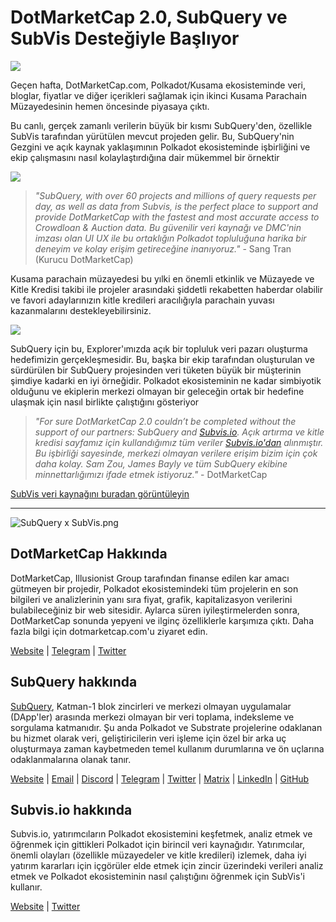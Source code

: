 # DotMarketCap 2.0, SubQuery ve SubVis Desteğiyle Başlıyor

![](https://cdn-images-1.medium.com/max/1600/1*fIxEXupCMUaaMsWQbA7zFQ.gif)

Geçen hafta, DotMarketCap.com, Polkadot/Kusama ekosisteminde veri, bloglar, fiyatlar ve diğer içerikleri sağlamak için ikinci Kusama Parachain Müzayedesinin hemen öncesinde piyasaya çıktı.

Bu canlı, gerçek zamanlı verilerin büyük bir kısmı SubQuery'den, özellikle SubVis tarafından yürütülen mevcut projeden gelir. Bu, SubQuery'nin Gezgini ve açık kaynak yaklaşımının Polkadot ekosisteminde işbirliğini ve ekip çalışmasını nasıl kolaylaştırdığına dair mükemmel bir örnektir

![](https://cdn-images-1.medium.com/max/1600/1*-UL84MrIB3TtZBkDPwLMmw.png)

> _"SubQuery, with over 60 projects and millions of query requests per day, as well as data from Subvis, is the perfect place to support and provide DotMarketCap with the fastest and most accurate access to Crowdloan & Auction data. Bu güvenilir veri kaynağı ve DMC'nin imzası olan UI UX ile bu ortaklığın Polkadot topluluğuna harika bir deneyim ve kolay erişim getireceğine inanıyoruz."_ - Sang Tran (Kurucu DotMarketCap)

Kusama parachain müzayedesi bu yılki en önemli etkinlik ve Müzayede ve Kitle Kredisi takibi ile projeler arasındaki şiddetli rekabetten haberdar olabilir ve favori adaylarınızın kitle kredileri aracılığıyla parachain yuvası kazanmalarını destekleyebilirsiniz.

![](https://cdn-images-1.medium.com/max/1600/1*n_y-1CUv1BcU2bzCs15djA.png)

SubQuery için bu, Explorer'ımızda açık bir topluluk veri pazarı oluşturma hedefimizin gerçekleşmesidir. Bu, başka bir ekip tarafından oluşturulan ve sürdürülen bir SubQuery projesinden veri tüketen büyük bir müşterinin şimdiye kadarki en iyi örneğidir. Polkadot ekosisteminin ne kadar simbiyotik olduğunu ve ekiplerin merkezi olmayan bir geleceğin ortak bir hedefine ulaşmak için nasıl birlikte çalıştığını gösteriyor

> _"For sure DotMarketCap 2.0 couldn’t be completed without the support of our partners: SubQuery and [Subvis.io](http://subvis.io/). Açık artırma ve kitle kredisi sayfamız için kullandığımız tüm veriler [Subvis.io'dan](http://subvis.io/) alınmıştır. Bu işbirliği sayesinde, merkezi olmayan verilere erişim bizim için çok daha kolay. Sam Zou, James Bayly ve tüm SubQuery ekibine minnettarlığımızı ifade etmek istiyoruz."_ - DotMarketCap

[SubVis veri kaynağını buradan görüntüleyin](https://explorer.subquery.network/subquery/subvis-io/kusama-auction)

---

![SubQuery x SubVis.png](https://cdn-images-1.medium.com/max/1600/1*ZOtmJdlgr-5H4BAt2gVKLw.png)

## **DotMarketCap Hakkında**

DotMarketCap, Illusionist Group tarafından finanse edilen kar amacı gütmeyen bir projedir, Polkadot ekosistemindeki tüm projelerin en son bilgileri ve analizlerinin yanı sıra fiyat, grafik, kapitalizasyon verilerini bulabileceğiniz bir web sitesidir. Aylarca süren iyileştirmelerden sonra, DotMarketCap sonunda yepyeni ve ilginç özelliklerle karşımıza çıktı. Daha fazla bilgi için dotmarketcap.com'u ziyaret edin.

[Website](http://dotmarketcap.com/) | [Telegram](https://t.me/DotMarketCap_ANN) | [Twitter](https://twitter.com/DotMarketCap?ref_src=twsrc%5Egoogle%7Ctwcamp%5Eserp%7Ctwgr%5Eauthor)

## **SubQuery hakkında**

[SubQuery](https://subquery.network/), Katman-1 blok zincirleri ve merkezi olmayan uygulamalar (DApp'ler) arasında merkezi olmayan bir veri toplama, indeksleme ve sorgulama katmanıdır. Şu anda Polkadot ve Substrate projelerine odaklanan bu hizmet olarak veri, geliştiricilerin veri işleme için özel bir arka uç oluşturmaya zaman kaybetmeden temel kullanım durumlarına ve ön uçlarına odaklanmalarına olanak tanır.

[Website](https://subquery.network/) | [Email](mailto:hello@subquery.network) | [Discord](https://discord.com/invite/78zg8aBSMG) | [Telegram](https://t.me/subquerynetwork) | [Twitter](https://twitter.com/subquerynetwork) | [Matrix](https://matrix.to/#/#subquery:matrix.org) | [LinkedIn](https://www.linkedin.com/company/subquery) | [GitHub](https://github.com/subquery)

## **Subvis.io hakkında**

Subvis.io, yatırımcıların Polkadot ekosistemini keşfetmek, analiz etmek ve öğrenmek için gittikleri Polkadot için birincil veri kaynağıdır. Yatırımcılar, önemli olayları (özellikle müzayedeler ve kitle kredileri) izlemek, daha iyi yatırım kararları için içgörüler elde etmek için zincir üzerindeki verileri analiz etmek ve Polkadot ekosisteminin nasıl çalıştığını öğrenmek için SubVis'i kullanır.

[Website](https://www.subvis.io/) | [Twitter](https://twitter.com/subvisioapp)
